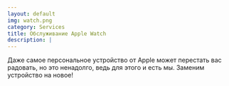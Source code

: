 ```yaml
---
layout: default
img: watch.png
category: Services
title: Обслуживание Apple Watch
description: |
---
```

Даже самое персональное устройство от Apple может перестать вас радовать, но это ненадолго, ведь для этого и есть мы. Заменим устройство на новое!
